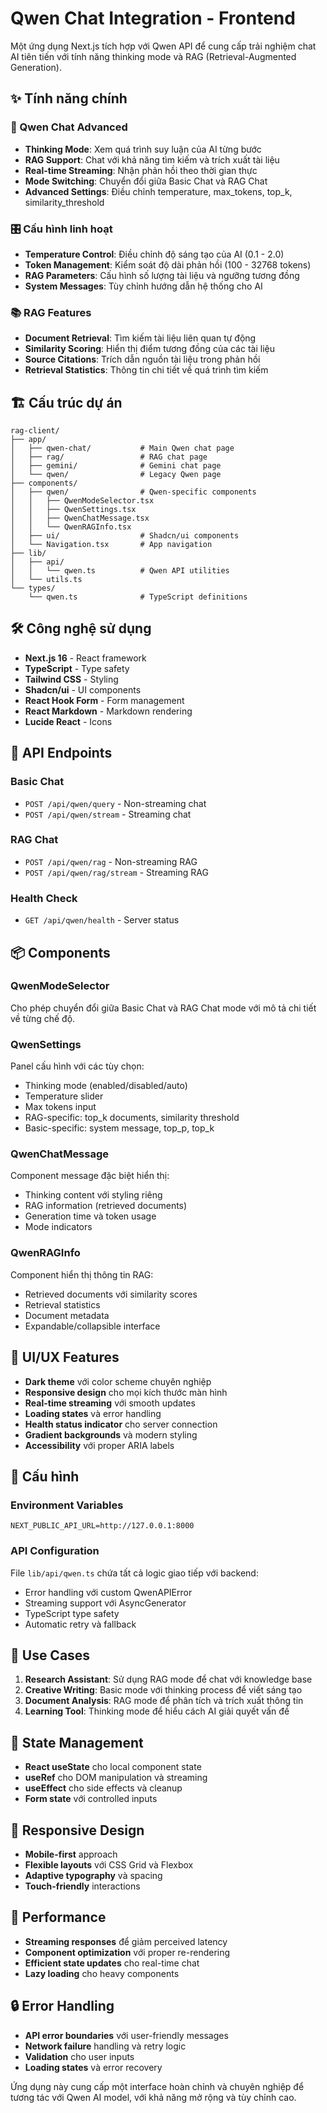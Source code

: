 # Qwen Chat Integration - Frontend

Một ứng dụng Next.js tích hợp với Qwen API để cung cấp trải nghiệm chat AI tiên tiến với tính năng thinking mode và RAG (Retrieval-Augmented Generation).

## ✨ Tính năng chính

### 🧠 Qwen Chat Advanced

- **Thinking Mode**: Xem quá trình suy luận của AI từng bước
- **RAG Support**: Chat với khả năng tìm kiếm và trích xuất tài liệu
- **Real-time Streaming**: Nhận phản hồi theo thời gian thực
- **Mode Switching**: Chuyển đổi giữa Basic Chat và RAG Chat
- **Advanced Settings**: Điều chỉnh temperature, max_tokens, top_k, similarity_threshold

### 🎛️ Cấu hình linh hoạt

- **Temperature Control**: Điều chỉnh độ sáng tạo của AI (0.1 - 2.0)
- **Token Management**: Kiểm soát độ dài phản hồi (100 - 32768 tokens)
- **RAG Parameters**: Cấu hình số lượng tài liệu và ngưỡng tương đồng
- **System Messages**: Tùy chỉnh hướng dẫn hệ thống cho AI

### 📚 RAG Features

- **Document Retrieval**: Tìm kiếm tài liệu liên quan tự động
- **Similarity Scoring**: Hiển thị điểm tương đồng của các tài liệu
- **Source Citations**: Trích dẫn nguồn tài liệu trong phản hồi
- **Retrieval Statistics**: Thông tin chi tiết về quá trình tìm kiếm

## 🏗️ Cấu trúc dự án

```
rag-client/
├── app/
│   ├── qwen-chat/           # Main Qwen chat page
│   ├── rag/                 # RAG chat page
│   ├── gemini/              # Gemini chat page
│   └── qwen/                # Legacy Qwen page
├── components/
│   ├── qwen/                # Qwen-specific components
│   │   ├── QwenModeSelector.tsx
│   │   ├── QwenSettings.tsx
│   │   ├── QwenChatMessage.tsx
│   │   └── QwenRAGInfo.tsx
│   ├── ui/                  # Shadcn/ui components
│   └── Navigation.tsx       # App navigation
├── lib/
│   ├── api/
│   │   └── qwen.ts          # Qwen API utilities
│   └── utils.ts
└── types/
    └── qwen.ts              # TypeScript definitions
```

## 🛠️ Công nghệ sử dụng

- **Next.js 16** - React framework
- **TypeScript** - Type safety
- **Tailwind CSS** - Styling
- **Shadcn/ui** - UI components
- **React Hook Form** - Form management
- **React Markdown** - Markdown rendering
- **Lucide React** - Icons

## 🚀 API Endpoints

### Basic Chat

- `POST /api/qwen/query` - Non-streaming chat
- `POST /api/qwen/stream` - Streaming chat

### RAG Chat

- `POST /api/qwen/rag` - Non-streaming RAG
- `POST /api/qwen/rag/stream` - Streaming RAG

### Health Check

- `GET /api/qwen/health` - Server status

## 📦 Components

### QwenModeSelector

Cho phép chuyển đổi giữa Basic Chat và RAG Chat mode với mô tả chi tiết về từng chế độ.

### QwenSettings

Panel cấu hình với các tùy chọn:

- Thinking mode (enabled/disabled/auto)
- Temperature slider
- Max tokens input
- RAG-specific: top_k documents, similarity threshold
- Basic-specific: system message, top_p, top_k

### QwenChatMessage

Component message đặc biệt hiển thị:

- Thinking content với styling riêng
- RAG information (retrieved documents)
- Generation time và token usage
- Mode indicators

### QwenRAGInfo

Component hiển thị thông tin RAG:

- Retrieved documents với similarity scores
- Retrieval statistics
- Document metadata
- Expandable/collapsible interface

## 🎨 UI/UX Features

- **Dark theme** với color scheme chuyên nghiệp
- **Responsive design** cho mọi kích thước màn hình
- **Real-time streaming** với smooth updates
- **Loading states** và error handling
- **Health status indicator** cho server connection
- **Gradient backgrounds** và modern styling
- **Accessibility** với proper ARIA labels

## 🔧 Cấu hình

### Environment Variables

```env
NEXT_PUBLIC_API_URL=http://127.0.0.1:8000
```

### API Configuration

File `lib/api/qwen.ts` chứa tất cả logic giao tiếp với backend:

- Error handling với custom QwenAPIError
- Streaming support với AsyncGenerator
- TypeScript type safety
- Automatic retry và fallback

## 🎯 Use Cases

1. **Research Assistant**: Sử dụng RAG mode để chat với knowledge base
2. **Creative Writing**: Basic mode với thinking process để viết sáng tạo
3. **Document Analysis**: RAG mode để phân tích và trích xuất thông tin
4. **Learning Tool**: Thinking mode để hiểu cách AI giải quyết vấn đề

## 🔄 State Management

- **React useState** cho local component state
- **useRef** cho DOM manipulation và streaming
- **useEffect** cho side effects và cleanup
- **Form state** với controlled inputs

## 📱 Responsive Design

- **Mobile-first** approach
- **Flexible layouts** với CSS Grid và Flexbox
- **Adaptive typography** và spacing
- **Touch-friendly** interactions

## 🚀 Performance

- **Streaming responses** để giảm perceived latency
- **Component optimization** với proper re-rendering
- **Efficient state updates** cho real-time chat
- **Lazy loading** cho heavy components

## 🔒 Error Handling

- **API error boundaries** với user-friendly messages
- **Network failure** handling và retry logic
- **Validation** cho user inputs
- **Loading states** và error recovery

Ứng dụng này cung cấp một interface hoàn chỉnh và chuyên nghiệp để tương tác với Qwen AI model, với khả năng mở rộng và tùy chỉnh cao.
